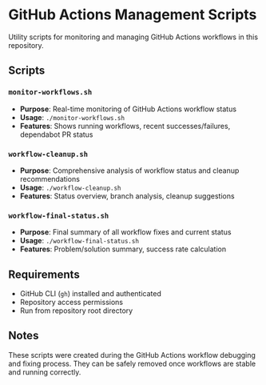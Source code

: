 # GitHub Actions Management Scripts

Utility scripts for monitoring and managing GitHub Actions workflows in this repository.

## Scripts

### `monitor-workflows.sh`
- **Purpose**: Real-time monitoring of GitHub Actions workflow status
- **Usage**: `./monitor-workflows.sh`
- **Features**: Shows running workflows, recent successes/failures, dependabot PR status

### `workflow-cleanup.sh` 
- **Purpose**: Comprehensive analysis of workflow status and cleanup recommendations
- **Usage**: `./workflow-cleanup.sh`
- **Features**: Status overview, branch analysis, cleanup suggestions

### `workflow-final-status.sh`
- **Purpose**: Final summary of all workflow fixes and current status
- **Usage**: `./workflow-final-status.sh`  
- **Features**: Problem/solution summary, success rate calculation

## Requirements

- GitHub CLI (`gh`) installed and authenticated
- Repository access permissions
- Run from repository root directory

## Notes

These scripts were created during the GitHub Actions workflow debugging and fixing process.
They can be safely removed once workflows are stable and running correctly.
